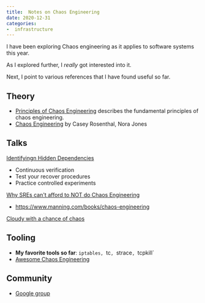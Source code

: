 ```yaml
---
title:  Notes on Chaos Engineering
date: 2020-12-31
categories:
-  infrastructure
---
```


I have been exploring Chaos engineering as it applies to software systems this year.

As I explored further, I *really* got interested into it. 

Next, I point to various references that I have found useful so far.

## Theory

- [Principles of Chaos Engineering](https://principlesofchaos.org/) describes the fundamental principles of chaos 
engineering.
- [Chaos Engineering](https://www.oreilly.com/library/view/chaos-engineering/9781492043850/) by Casey Rosenthal, Nora Jones

## Talks

[Identifyingn Hidden Dependencies](https://www.usenix.org/conference/srecon20americas/presentation/fong-jones)

- Continuous verification
- Test your recover procedures
- Practice controlled experiments

[Why SREs can't afford to NOT do Chaos Engineering](https://www.usenix.org/conference/srecon20americas/presentation/pawlikowski)

- https://www.manning.com/books/chaos-engineering


[Cloudy with a chance of chaos](https://www.usenix.org/conference/srecon20americas/presentation/yakomin)

## Tooling

- **My favorite tools so far**: `iptables, `tc`, `strace`, `tcpkill`
- [Awesome Chaos Engineering](https://github.com/dastergon/awesome-chaos-engineering)

## Community

- [Google group](https://groups.google.com/forum/#!forum/chaos-community)
